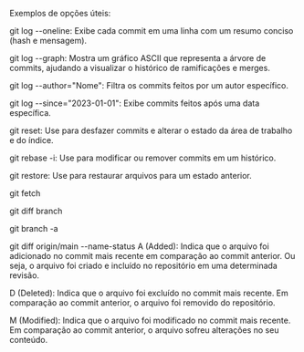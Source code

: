 Exemplos de opções úteis:

git log --oneline: Exibe cada commit em uma linha com um resumo conciso (hash e mensagem).

git log --graph: Mostra um gráfico ASCII que representa a árvore de commits, ajudando a visualizar o histórico de ramificações e merges.

git log --author="Nome": Filtra os commits feitos por um autor específico.

git log --since="2023-01-01": Exibe commits feitos após uma data específica.

git reset: Use para desfazer commits e alterar o estado da área de trabalho e do índice.

git rebase -i: Use para modificar ou remover commits em um histórico.

git restore: Use para restaurar arquivos para um estado anterior.

git fetch

git diff branch

git branch -a 

git diff origin/main --name-status
A (Added): Indica que o arquivo foi adicionado no commit mais recente em comparação ao commit anterior. Ou seja, o arquivo foi criado e incluído no repositório em uma determinada revisão.

D (Deleted): Indica que o arquivo foi excluído no commit mais recente. Em comparação ao commit anterior, o arquivo foi removido do repositório.

M (Modified): Indica que o arquivo foi modificado no commit mais recente. Em comparação ao commit anterior, o arquivo sofreu alterações no seu conteúdo.
